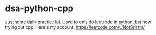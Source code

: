 ﻿# dsa-python-cpp
Just some daily practice lol. Used to only do leetcode in python, but now trying out cpp. Here's my account:
https://leetcode.com/u/NotSriram/
